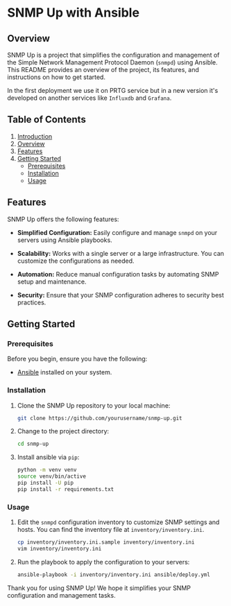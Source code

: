 # SNMP Up with Ansible

## Overview

SNMP Up is a project that simplifies the configuration and management of the Simple Network Management Protocol Daemon (`snmpd`) using Ansible. This README provides an overview of the project, its features, and instructions on how to get started.

In the first deployment we use it on PRTG service but in a new version it's developed on another services like `Influxdb` and `Grafana`.

## Table of Contents

1. [Introduction](#snmp-up-with-ansible)
2. [Overview](#overview)
3. [Features](#features)
4. [Getting Started](#getting-started)
   - [Prerequisites](#prerequisites)
   - [Installation](#installation)
   - [Usage](#usage)

## Features

SNMP Up offers the following features:

- **Simplified Configuration:** Easily configure and manage `snmpd` on your servers using Ansible playbooks.

- **Scalability:** Works with a single server or a large infrastructure. You can customize the configurations as needed.

- **Automation:** Reduce manual configuration tasks by automating SNMP setup and maintenance.

- **Security:** Ensure that your SNMP configuration adheres to security best practices.

## Getting Started

### Prerequisites

Before you begin, ensure you have the following:

- [Ansible](https://www.ansible.com/) installed on your system.

### Installation

1. Clone the SNMP Up repository to your local machine:

   ```bash
   git clone https://github.com/yourusername/snmp-up.git
   ```

2. Change to the project directory:

   ```bash
   cd snmp-up
   ```

3. Install ansible via `pip`:

    ```bash
    python -m venv venv
    source venv/bin/active
    pip install -U pip
    pip install -r requirements.txt
    ```

### Usage

1. Edit the `snmpd` configuration inventory to customize SNMP settings and hosts. You can find the inventory file at `inventory/inventory.ini`.

   ```bash
   cp inventory/inventory.ini.sample inventory/inventory.ini
   vim inventory/inventory.ini
   ```

2. Run the playbook to apply the configuration to your servers:

   ```bash
   ansible-playbook -i inventory/inventory.ini ansible/deploy.yml
   ```

Thank you for using SNMP Up! We hope it simplifies your SNMP configuration and management tasks.
